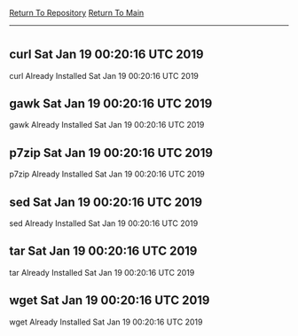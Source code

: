 [Return To Repository](https://github.com/deathbybandaid/piholeparser/)
[Return To Main](https://github.com/deathbybandaid/piholeparser/blob/master/RecentRunLogs/Mainlog.md)
____________________________________
# 
## curl Sat Jan 19 00:20:16 UTC 2019
curl Already Installed Sat Jan 19 00:20:16 UTC 2019
## gawk Sat Jan 19 00:20:16 UTC 2019
gawk Already Installed Sat Jan 19 00:20:16 UTC 2019
## p7zip Sat Jan 19 00:20:16 UTC 2019
p7zip Already Installed Sat Jan 19 00:20:16 UTC 2019
## sed Sat Jan 19 00:20:16 UTC 2019
sed Already Installed Sat Jan 19 00:20:16 UTC 2019
## tar Sat Jan 19 00:20:16 UTC 2019
tar Already Installed Sat Jan 19 00:20:16 UTC 2019
## wget Sat Jan 19 00:20:16 UTC 2019
wget Already Installed Sat Jan 19 00:20:16 UTC 2019
